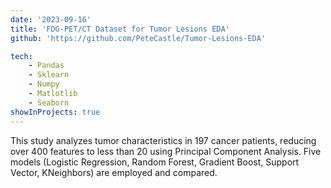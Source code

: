 ```yaml
---
date: '2023-09-16'
title: 'FDG-PET/CT Dataset for Tumor Lesions EDA'
github: 'https://github.com/PeteCastle/Tumor-Lesions-EDA'

tech:
    - Pandas
    - Sklearn
    - Numpy
    - Matlotlib
    - Seaborn
showInProjects: true
---
```


This study analyzes tumor characteristics in 197 cancer patients, reducing over 400 features to less than 20 using Principal Component Analysis. Five models (Logistic Regression, Random Forest, Gradient Boost, Support Vector, KNeighbors) are employed and compared.